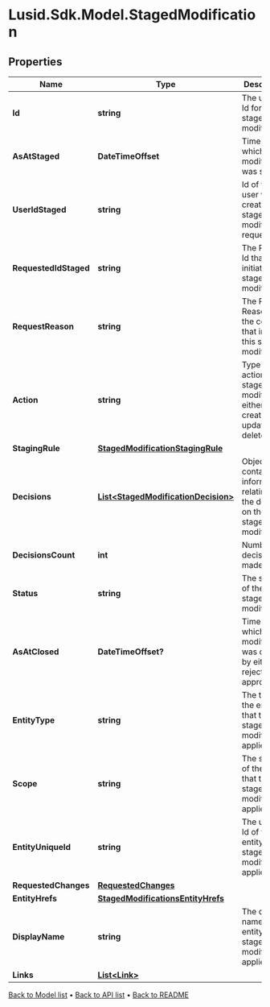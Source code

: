 # Lusid.Sdk.Model.StagedModification

## Properties

Name | Type | Description | Notes
------------ | ------------- | ------------- | -------------
**Id** | **string** | The unique Id for the staged modification | [optional] 
**AsAtStaged** | **DateTimeOffset** | Time at which the modification was staged. | [optional] 
**UserIdStaged** | **string** | Id of the user who created the stage modification request. | [optional] 
**RequestedIdStaged** | **string** | The Request Id that initiated this staged modification. | [optional] 
**RequestReason** | **string** | The Request Reason from the context that initiated this staged modification. | [optional] 
**Action** | **string** | Type of action of the staged modification, either create, update or delete. | [optional] 
**StagingRule** | [**StagedModificationStagingRule**](StagedModificationStagingRule.md) |  | [optional] 
**Decisions** | [**List&lt;StagedModificationDecision&gt;**](StagedModificationDecision.md) | Object containing information relating to the decision on the staged modification. | [optional] 
**DecisionsCount** | **int** | Number of decisions made. | [optional] 
**Status** | **string** | The status of the staged modification. | [optional] 
**AsAtClosed** | **DateTimeOffset?** | Time at which the modification was closed by either rejection or approval. | [optional] 
**EntityType** | **string** | The type of the entity that the staged modification applies to. | [optional] 
**Scope** | **string** | The scope of the entity that this staged modification applies to. | [optional] 
**EntityUniqueId** | **string** | The unique Id of the entity the staged modification applies to. | [optional] 
**RequestedChanges** | [**RequestedChanges**](RequestedChanges.md) |  | [optional] 
**EntityHrefs** | [**StagedModificationsEntityHrefs**](StagedModificationsEntityHrefs.md) |  | [optional] 
**DisplayName** | **string** | The display name of the entity the staged modification applies to. | [optional] 
**Links** | [**List&lt;Link&gt;**](Link.md) |  | [optional] 

[Back to Model list](../README.md#documentation-for-models) &#8226; [Back to API list](../README.md#documentation-for-api-endpoints) &#8226; [Back to README](../README.md)

